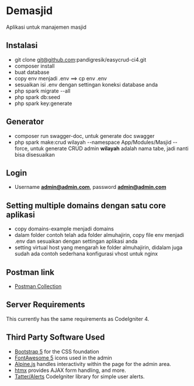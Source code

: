# Demasjid

Aplikasi untuk manajemen masjid

## Instalasi

- git clone git@github.com:pandigresik/easycrud-ci4.git
- composer install
- buat database
- copy env menjadi .env ==> cp env .env
- sesuaikan isi .env dengan settingan koneksi database anda
- php spark migrate --all
- php spark db:seed
- php spark key:generate

## Generator

- composer run swagger-doc, untuk generate doc swagger
- php spark make:crud wilayah --namespace App/Modules/Masjid --force, untuk generate CRUD admin **wilayah** adalah nama tabe, jadi nanti bisa disesuaikan

## Login

- Username **admin@admin.com**, password **admin@admin.com**

## Setting multiple domains dengan satu core aplikasi

- copy domains-example menjadi domains
- dalam folder contoh telah ada folder almuhajirin, copy file env menjadi .env dan sesuaikan dengan settingan aplikasi anda
- setting virtual host yang mengarah ke folder almuhajirin, didalam juga sudah ada contoh sederhana konfigurasi vhost untuk nginx

## Postman link

- [Postman Collection](https://www.getpostman.com/collections/3b1f23682fbf40fd101f)

## Server Requirements

This currently has the same requirements as CodeIgniter 4.

## Third Party Software Used

- [Bootstrap 5](https://getbootstrap.com/) for the CSS foundation
- [FontAwesome 5](https://fontawesome.com/) icons used in the admin
- [Alpine.js](https://alpinejs.dev/) handles interactivity within the page for the admin area.
- [htmx](https://htmx.org/) provides AJAX form handling, and more.
- [Tatter/Alerts](https://github.com/tattersoftware/codeigniter4-alerts) CodeIgniter library for simple user alerts.
